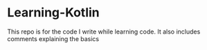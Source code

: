 # Learning-Kotlin
This repo is for the code I write while learning code.
It also includes comments explaining the basics
